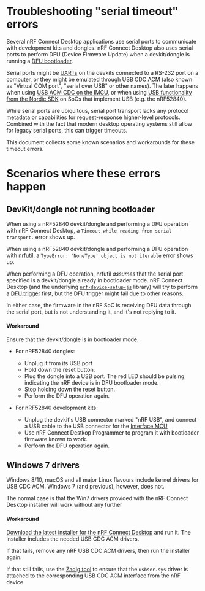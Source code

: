 # Troubleshooting "serial timeout" errors

Several nRF Connect Desktop applications use serial ports to communicate with
development kits and dongles. nRF Connect Desktop also uses serial ports to
perform DFU (Device Firmware Update) when a devkit/dongle is running a 
[DFU bootloader](http://infocenter.nordicsemi.com/topic/com.nordic.infocenter.sdk5.v15.0.0/sdk_app_serial_dfu_bootloader.html?cp=4_0_0_4_3_4).

Serial ports might be [UARTs](http://infocenter.nordicsemi.com/topic/com.nordic.infocenter.nrf52840.ps/uart.html?cp=2_0_0_5_32)
on the devkits connected to a RS-232 port on a computer,
or they might be emulated through USB CDC ACM (also known as "Virtual COM port",
"serial over USB" or other names). The later happens when using 
[USB ACM CDC on the IMCU](http://infocenter.nordicsemi.com/topic/com.nordic.infocenter.nrf52/dita/nrf52/development/preview_dev_kit/vir_com_port.html?cp=2_1_5_4_1),
or when using [USB functionality from the Nordic SDK](http://infocenter.nordicsemi.com/topic/com.nordic.infocenter.sdk5.v15.0.0/lib_usbd_class_cdc.html?cp=4_0_0_3_51_8_3)
on SoCs that implement USB (e.g. the nRF52840).

While serial ports are ubiquitous, serial port transport lacks any protocol
metadata or capabilities for request-response higher-level protocols. Combined
with the fact that modern desktop operating systems still allow for legacy
serial ports, this can trigger timeouts.

This document collects some known scenarios and workarounds for these timeout 
errors.

# Scenarios where these errors happen


## DevKit/dongle not running bootloader

When using a nRF52840 devkit/dongle and performing a DFU operation with 
nRF Connect Desktop, a `Timeout while reading from serial transport.` error shows up.

When using a nRF52840 devkit/dongle and performing a DFU operation with
[nrfutil](https://github.com/NordicSemiconductor/pc-nrfutil/), a 
`TypeError: 'NoneType' object is not iterable` error shows up.

When performing a DFU operation, nrfutil *assumes* that the serial port
specified is a devkit/dongle already in bootloader mode. nRF Connect Desktop (and
the underlying [`nrf-device-setup-js`](https://github.com/NordicSemiconductor/nrf-device-setup-js) library)
will try to perform a [DFU trigger](http://infocenter.nordicsemi.com/topic/com.nordic.infocenter.sdk5.v15.0.0/lib_dfu_trigger_usb.html) 
first, but the DFU trigger might fail due to other reasons.

In either case, the firmware in the nRF SoC is receiving DFU data through the
serial port, but is not understanding it, and it's not replying to it.

#### Workaround

Ensure that the devkit/dongle is in bootloader mode.

- For nRF52840 dongles:
    - Unplug it from its USB port
    - Hold down the reset button.
    - Plug the dongle into a USB port. The red LED should be pulsing, indicating the nRF device is in DFU bootloader mode.
    - Stop holding down the reset button.
    - Perform the DFU operation again.

- For nRF52840 development kits:
    - Unplug the devkit's USB connector marked "nRF USB", and connect a USB cable to the USB connector for the [Interface MCU](http://infocenter.nordicsemi.com/topic/com.nordic.infocenter.nrf52/dita/nrf52/development/nrf52840_pdk/if_mcu.html)
    - Use nRF Connect Destkop Programmer to program it with bootloader firmware known to work.
    - Perform the DFU operation again.

## Windows 7 drivers

Windows 8/10, macOS and all major Linux flavours include kernel drivers for USB CDC ACM.
Windows 7 (and previous), however, does not.

The normal case is that the Win7 drivers provided with the nRF Connect Desktop
installer will work without any further 

#### Workaround

[Download the latest installer for the nRF Connect Desktop](https://github.com/NordicSemiconductor/pc-nrfconnect-core/releases)
and run it. The installer includes the needed USB CDC ACM drivers.

If that fails, remove any nRF USB CDC ACM drivers, then run the installer again.

If that still fails, use the [Zadig tool](https://zadig.akeo.ie/) to ensure that
the `usbser.sys` driver is attached to the corresponding USB CDC ACM interface
from the nRF device.


